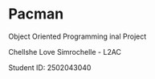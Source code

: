 # Pacman

Object Oriented Programming inal Project

Chellshe Love Simrochelle - L2AC

Student ID: 2502043040
